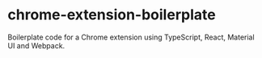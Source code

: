 # chrome-extension-boilerplate

Boilerplate code for a Chrome extension using TypeScript, React, Material UI and Webpack.
